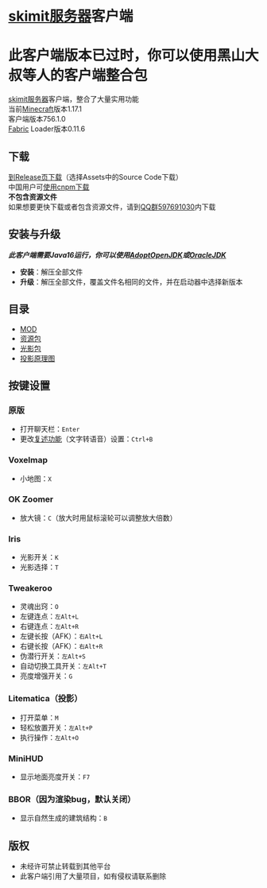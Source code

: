 # [skimit服务器](https://skimit.net/)客户端
# 此客户端版本已过时，你可以使用黑山大叔等人的客户端整合包
[skimit服务器](https://skimit.net/)客户端，整合了大量实用功能  
当前[Minecraft](https://www.minecraft.net/)版本1.17.1  
客户端版本756.1.0  
[Fabric](https://fabricmc.net/) Loader版本0.11.6
## 下载
[到Release页下载](https://github.com/skimitmc/client/releases)（选择Assets中的Source Code下载）  
中国用户可[使用cnpm下载](https://github.com.cnpmjs.org/skimitmc/skimit-client/releases)  
**不包含资源文件**  
如果想要更快下载或者包含资源文件，请到[QQ群597691030](https://jq.qq.com/?_wv=1027&k=5GAlEKg)内下载  
## 安装与升级
***此客户端需要Java16运行，你可以使用[AdoptOpenJDK](https://mirrors.tuna.tsinghua.edu.cn/AdoptOpenJDK/16/jre/x64/)或[OracleJDK](https://www.oracle.com/java/technologies/javase-jdk16-downloads.html)***  
- **安装**：解压全部文件  
- **升级**：解压全部文件，覆盖文件名相同的文件，并在启动器中选择新版本
## 目录
- [MOD](https://github.com/skimitmc/client/tree/main/.minecraft/mods)  
- [资源包](https://github.com/skimitmc/client/tree/main/.minecraft/resourcepacks)
- [光影包](https://github.com/skimitmc/client/tree/main/.minecraft/shaderpacks)
- [投影原理图](https://github.com/skimitmc/client/tree/main/.minecraft/schematics)
## 按键设置
### 原版
- 打开聊天栏：`Enter`
- 更改[复述功能](https://minecraft.fandom.com/zh/wiki/%E5%A4%9A%E4%BA%BA%E6%B8%B8%E6%88%8F#.E5.A4.8D.E8.BF.B0.E5.8A.9F.E8.83.BD)（文字转语音）设置：`Ctrl+B`
### Voxelmap
- 小地图：`X`
### OK Zoomer
- 放大镜：`C`（放大时用鼠标滚轮可以调整放大倍数）
### Iris
- 光影开关：`K`
- 光影选择：`T`
### Tweakeroo
- 灵魂出窍：`O`
- 左键连点：`左Alt+L`
- 右键连点：`左Alt+R`
- 左键长按（AFK）：`右Alt+L`
- 右键长按（AFK）：`右Alt+R`
- 伪潜行开关：`左Alt+S`
- 自动切换工具开关：`左Alt+T`
- 亮度增强开关：`G`
### Litematica（投影）
- 打开菜单：`M`
- 轻松放置开关：`左Alt+P`
- 执行操作：`左Alt+O`
### MiniHUD
- 显示地面亮度开关：`F7`
### BBOR（因为渲染bug，默认关闭）
- 显示自然生成的建筑结构：`B`
## 版权
- 未经许可禁止转载到其他平台
- 此客户端引用了大量项目，如有侵权请联系删除
